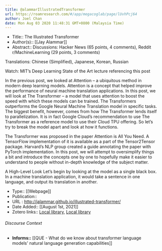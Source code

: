 ```yaml
---
title: @alammarIllustratedTransformer
url: https://roamresearch.com/#/app/megacoglab/page/lUvhPcj64
author: Joel Chan
date: Mon Aug 03 2020 11:48:31 GMT+0800 (Malaysia Time)
---
```


- Title:: The Illustrated Transformer
- Author(s):: [[Jay Alammar]]
- Abstract:: Discussions:
Hacker News (65 points, 4 comments), Reddit r/MachineLearning (29 points, 3 comments)


Translations: Chinese (Simplified), Japanese, Korean, Russian

Watch: MIT’s Deep Learning State of the Art lecture referencing this post

In the previous post, we looked at Attention – a ubiquitous method in modern deep learning models. Attention is a concept that helped improve the performance of neural machine translation applications. In this post, we will look at The Transformer – a model that uses attention to boost the speed with which these models can be trained. The Transformers outperforms the Google Neural Machine Translation model in specific tasks. The biggest benefit, however, comes from how The Transformer lends itself to parallelization. It is in fact Google Cloud’s recommendation to use The Transformer as a reference model to use their Cloud TPU offering. So let’s try to break the model apart and look at how it functions.

The Transformer was proposed in the paper Attention is All You Need. A TensorFlow implementation of it is available as a part of the Tensor2Tensor package. Harvard’s NLP group created a guide annotating the paper with PyTorch implementation. In this post, we will attempt to oversimplify things a bit and introduce the concepts one by one to hopefully make it easier to understand to people without in-depth knowledge of the subject matter.

A High-Level Look
Let’s begin by looking at the model as a single black box. In a machine translation application, it would take a sentence in one language, and output its translation in another.
- Type:: [[Webpage]]
- Publication::
- URL : http://jalammar.github.io/illustrated-transformer/
- Date Added:: [[August 1st, 2021]]
- Zotero links:: [Local library](zotero://select/groups/2451508/items/9ZI9DC2H), [Local library](https://www.zotero.org/groups/2451508/items/9ZI9DC2H)

###### Discourse Context

- **Informs::** [[QUE - What do we know about transformer language models' natural language generation capabilities]]
